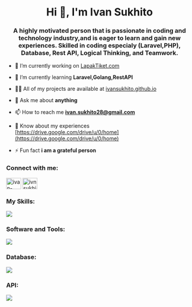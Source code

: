 <h1 align="center">Hi 👋, I'm Ivan Sukhito</h1>
<h3 align="center">A highly motivated person that is passionate in coding and technology industry,and is eager to learn and gain new experiences. Skilled in coding especialy (Laravel,PHP), Database, Rest API, Logical Thinking, and Teamwork.</h3>

- 🔭 I’m currently working on [LapakTiket.com](https://lapaktiket.com/)

- 🌱 I’m currently learning **Laravel,Golang,RestAPI**

- 👨‍💻 All of my projects are available at [ivansukhito.github.io](ivansukhito.github.io)

- 💬 Ask me about **anything**

- 📫 How to reach me **ivan.sukhito28@gmail.com**

- 📄 Know about my experiences [https://drive.google.com/drive/u/0/home](https://drive.google.com/drive/u/0/home)

- ⚡ Fun fact **i am a grateful person**

<h3 align="left">Connect with me:</h3>
<p align="left">
<a href="https://linkedin.com/in/ivan-sukhito" target="blank"><img align="center" src="https://raw.githubusercontent.com/rahuldkjain/github-profile-readme-generator/master/src/images/icons/Social/linked-in-alt.svg" alt="ivan-sukhito" height="30" width="40" /></a>
<a href="https://instagram.com/ivnsukhitoo" target="blank"><img align="center" src="https://raw.githubusercontent.com/rahuldkjain/github-profile-readme-generator/master/src/images/icons/Social/instagram.svg" alt="ivnsukhitoo" height="30" width="40" /></a>
</p>
<h3 align="left">My Skills:</h3>
<p align="left">
  <a href="https://skillicons.dev">
    <img src="https://skillicons.dev/icons?i=js,html,css,bootstrap,php,laravel,wordpress" />
  </a>
</p>
<h3 align="left">Software and Tools:</h3>
<p align="left">
  <a href="https://skillicons.dev">
    <img src="https://skillicons.dev/icons?i=vscode,phpstorm,bitbucket,github,linux" />
  </a>
</p>
<h3 align="left">Database:</h3>
<p align="left">
  <a href="https://skillicons.dev">
    <img src="https://skillicons.dev/icons?i=mysql,postgres,sqlite" />
  </a>
</p>
<h3 align="left">API:</h3>
<p align="left">
  <a href="https://skillicons.dev">
    <img src="https://skillicons.dev/icons?i=postman" />
  </a>
</p>
